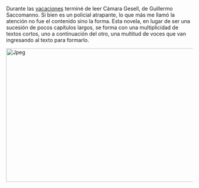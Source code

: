 <html><body><p>Durante las <a href="http://www.juanjoconti.com.ar/2013/07/12/algunas-fotos-de-las-vacaciones-en-mexico/" target="_blank">vacaciones</a> terminé de leer Cámara Gesell, de Guillermo Saccomanno. Si bien es un policial atrapante, lo que más me llamó la atención no fue el contenido sino la forma. Esta novela, en lugar de ser una sucesión de pocos capítulos largos, se forma con una multiplicidad de textos cortos, uno a continuación del otro, una multitud de voces que van ingresando al texto para formarlo.



<a href="/wp-content/uploads/2013/07/camara.jpg"><img class="aligncenter size-large wp-image-4455" alt="Jpeg" src="/wp-content/uploads/2013/07/camara-1024x577.jpg" width="640" height="360"></a></p></body></html>
